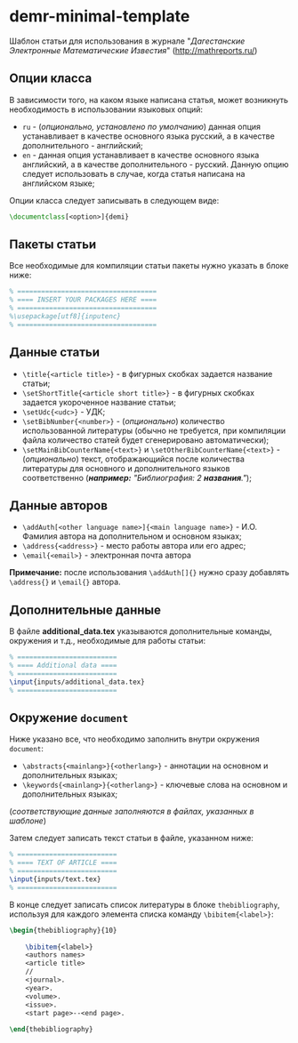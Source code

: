 # demr-minimal-template

Шаблон статьи для использования в журнале "*Дагестанские Электронные Математические Известия*" (http://mathreports.ru/)

## Опции класса

В зависимости того, на каком языке написана статья, может возникнуть необходимость в использовании языковых опций:

* `ru` - (*опционально, установлено по умолчанию*) данная опция устанавливает в качестве основного языка русский, а в качестве дополнительного - английский;
* `en` - данная опция устанавливает в качестве основного языка английский, а в качестве дополнительного - русский. Данную опцию следует использовать в случае, когда статья написана на английском языке;

Опции класса следует записывать в следующем виде:
```tex
\documentclass[<option>]{demi}
```

## Пакеты статьи

Все необходимые для компиляции статьи пакеты нужно указать в блоке ниже:
```tex
% ===================================
% ==== INSERT YOUR PACKAGES HERE ====
% ===================================
%\usepackage[utf8]{inputenc}
% ===================================
```

## Данные статьи

* `\title{<article title>}` - в фигурных скобках задается название статьи;
* `\setShortTitle{<article short title>}` - в фигурных скобках задается укороченное название статьи;
* `\setUdc{<udc>}` - УДК;
* `\setBibNumber{<number>}` - (*опционально*) количество использованной литературы (обычно не требуется, при компиляции файла количество статей будет сгенерировано автоматически);
* `\setMainBibCounterName{<text>}` и `\setOtherBibCounterName{<text>}` - (*опционально*) текст, отображающийся после количества литературы для основного и дополнительного языков соответственно (_**например:** "Библиография: 2 **названия**."_);

## Данные авторов

* `\addAuth[<other language name>]{<main language name>}` - И.О. Фамилия автора на дополнительном и основном языках;
* `\address{<address>}` - место работы автора или его адрес;
* `\email{<email>}` - электронная почта автора

**Примечание:** после использования `\addAuth[]{}` нужно сразу добавлять `\address{}` и `\email{}` автора.

## Дополнительные данные

В файле **additional_data.tex** указываются дополнительные команды, окружения и т.д., необходимые для работы статьи:

```tex
% =========================
% ==== Additional data ====
% =========================
\input{inputs/additional_data.tex}
% =========================
```

## Окружение `document`

Ниже указано все, что необходимо заполнить внутри окружения `document`: 

* `\abstracts{<mainlang>}{<otherlang>}` - аннотации на основном и дополнительных языках;
* `\keywords{<mainlang>}{<otherlang>}` - ключевые слова на основном и дополнительных языках;

(*соответствующие данные заполняются в файлах, указанных в шаблоне*)

Затем следует записать текст статьи в файле, указанном ниже:
```tex
% =========================
% ==== TEXT OF ARTICLE ====
% =========================
\input{inputs/text.tex}
% =========================
```

В конце следует записать список литературы в блоке `thebibliography`, используя для каждого элемента списка команду `\bibitem{<label>}`:
```tex
\begin{thebibliography}{10}
    
    \bibitem{<label>} 
    <authors names> 
    <article title> 
    // 
    <journal>. 
    <year>. 
    <volume>. 
    <issue>. 
    <start page>--<end page>.
    
\end{thebibliography}
```
